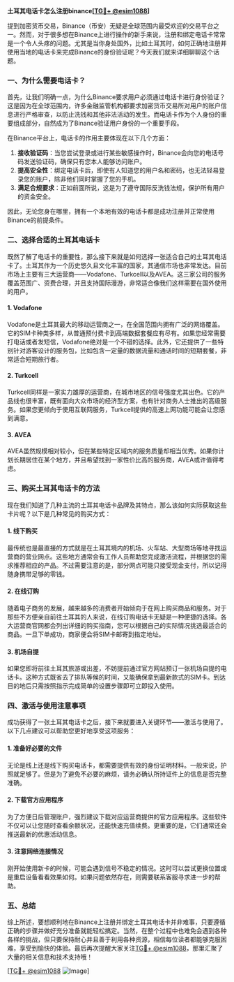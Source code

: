 **土耳其电话卡怎么注册binance[[TG💪+ @esim1088](https://t.me/s/esim1088)]**

提到加密货币交易，Binance（币安）无疑是全球范围内最受欢迎的交易平台之一。然而，对于很多想在Binance上进行操作的新手来说，注册和绑定电话卡常常是一个令人头疼的问题。尤其是当你身处国外，比如土耳其时，如何正确地注册并使用当地的电话卡来完成Binance的身份验证呢？今天我们就来详细聊聊这个话题。

### 一、为什么需要电话卡？

首先，让我们明确一点，为什么Binance要求用户必须通过电话卡进行身份验证？这是因为在全球范围内，许多金融监管机构都要求加密货币交易所对用户的账户信息进行严格审查，以防止洗钱和其他非法活动的发生。而电话卡作为个人身份的重要组成部分，自然成为了Binance验证用户身份的一个重要手段。

在Binance平台上，电话卡的作用主要体现在以下几个方面：
1. **接收验证码**：当您尝试登录或进行某些敏感操作时，Binance会向您的电话号码发送验证码，确保只有您本人能够访问账户。
2. **提高安全性**：绑定电话卡后，即使有人知道您的用户名和密码，也无法轻易登录您的账户，除非他们同时掌握了您的手机。
3. **满足合规要求**：正如前面所说，这是为了遵守国际反洗钱法规，保护所有用户的资金安全。

因此，无论您身在哪里，拥有一个本地有效的电话卡都是成功注册并正常使用Binance的前提条件。

### 二、选择合适的土耳其电话卡

既然了解了电话卡的重要性，那么接下来就是如何选择一张适合自己的土耳其电话卡了。土耳其作为一个历史悠久且文化丰富的国家，其通信市场也非常发达。目前市场上主要有三大运营商——Vodafone、Turkcell以及AVEA。这三家公司的服务覆盖范围广、资费合理，并且支持国际漫游，非常适合像我们这样需要在国外使用的用户。

#### 1. Vodafone
Vodafone是土耳其最大的移动运营商之一，在全国范围内拥有广泛的网络覆盖。它的SIM卡种类多样，从普通预付费卡到高端数据套餐应有尽有。如果您经常需要打电话或者发短信，Vodafone绝对是一个不错的选择。此外，它还提供了一些特别针对游客设计的服务包，比如包含一定量的数据流量和通话时间的短期套餐，非常适合短期旅行者。

#### 2. Turkcell
Turkcell同样是一家实力雄厚的运营商，在城市地区的信号强度尤其出色。它的产品线也很丰富，既有面向大众市场的经济型方案，也有针对商务人士推出的高级服务。如果您更倾向于使用互联网服务，Turkcell提供的高速上网功能可能会让您感到满意。

#### 3. AVEA
AVEA虽然规模相对较小，但在某些特定区域内的服务质量却相当优秀。如果你计划长期居住在某个地方，并且希望找到一家性价比高的服务商，AVEA或许值得考虑。

### 三、购买土耳其电话卡的方法

现在我们知道了几种主流的土耳其电话卡品牌及其特点，那么该如何实际获取这些卡片呢？以下是几种常见的购买方式：

#### 1. 线下购买
最传统也是最直接的方式就是在土耳其境内的机场、火车站、大型商场等地寻找运营商的营业网点。这些地方通常会有工作人员帮助您完成激活流程，并根据您的需求推荐相应的产品。不过需要注意的是，部分网点可能只接受现金支付，所以记得随身携带足够的零钱。

#### 2. 在线订购
随着电子商务的发展，越来越多的消费者开始倾向于在网上购买商品和服务。对于那些不方便亲自前往土耳其的人来说，在线订购电话卡无疑是一种便捷的选择。各大运营商官网都会列出详细的购买指南，您可以根据自己的实际情况挑选最适合的商品。一旦下单成功，商家便会将SIM卡邮寄到指定地址。

#### 3. 机场自提
如果您即将前往土耳其旅游或出差，不妨提前通过官方网站预订一张机场自提的电话卡。这种方式既省去了排队等候的时间，又能确保拿到最新款式的SIM卡。到达目的地后只需按照指示完成简单的设置步骤即可立即投入使用。

### 四、激活与使用注意事项

成功获得了一张土耳其电话卡之后，接下来就要进入关键环节——激活与使用了。以下几点建议可以帮助您更好地享受这项服务：

#### 1. 准备好必要的文件
无论是线上还是线下购买电话卡，都需要提供有效的身份证明材料。一般来说，护照就足够了。但是为了避免不必要的麻烦，请务必确认所持证件上的信息是否完整准确。

#### 2. 下载官方应用程序
为了方便日后管理账户，强烈建议下载对应运营商提供的官方应用程序。这些软件不仅可以让您随时查看余额状况，还能快速充值续费。更重要的是，它们通常还会推送最新的优惠活动信息。

#### 3. 注意网络连接情况
刚开始使用新卡的时候，可能会遇到信号不稳定的情况。这时可以尝试更换位置或是重启设备看看效果如何。如果问题依然存在，则需要联系客服寻求进一步的帮助。

### 五、总结

综上所述，要想顺利地在Binance上注册并绑定土耳其电话卡并非难事，只要遵循正确的步骤并做好充分准备就能轻松搞定。当然，在整个过程中也难免会遇到各种各样的挑战，但只要保持耐心并且善于利用各种资源，相信每位读者都能够克服困难，享受到愉快的体验。最后再次提醒大家关注[TG💪+ @esim1088](https://t.me/s/esim1088)，那里汇聚了大量的相关信息和技术支持哦！

[[TG💪+ @esim1088](https://t.me/s/esim1088) ![Image](https://i.postimg.cc/4NQfJmqS/Snipaste-2025-05-13-00-14-12.png)]